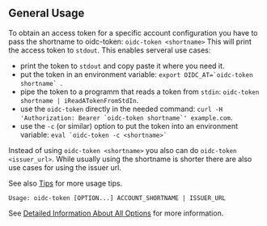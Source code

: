 ## General Usage
To obtain an access token for a specific account configuration you have to pass
the shortname to oidc-token:
`oidc-token <shortname>`
This will print the access token to `stdout`.
This enables serveral use cases:
- print the token to `stdout` and copy paste it where you need it.
- put the token in an environment variable: ``export OIDC_AT=`oidc-token shortname` ``.
- pipe the token to a programm that reads a token from `stdin`: `oidc-token shortname | iReadATokenFromStdIn`.
- use the `oidc-token` directly in the needed command: ``curl -H 'Authorization: Bearer `oidc-token shortname`' example.com``.
- use the `-c` (or similar) option to put the token into an environment
  variable: ``eval `oidc-token -c <shortname>` ``

Instead of using `oidc-token <shortname>` you also can do
`oidc-token <issuer_url>`. While usually using the shortname is shorter there are also use
cases for using the issuer url.

See also [Tips](../tips.md) for more usage tips.

```
Usage: oidc-token [OPTION...] ACCOUNT_SHORTNAME | ISSUER_URL
```

See [Detailed Information About All
Options](options.md) for more information.


